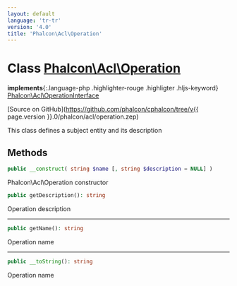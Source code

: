 ```yaml
---
layout: default
language: 'tr-tr'
version: '4.0'
title: 'Phalcon\Acl\Operation'
---
```

# Class [Phalcon\Acl\Operation](Phalcon_Acl_Operation)

**implements**{:.language-php .highlighter-rouge .highligter .hljs-keyword} [Phalcon\Acl\OperationInterface](Phalcon_Acl_OperationInterface)

[Source on GitHub](https://github.com/phalcon/cphalcon/tree/v{{ page.version }}.0/phalcon/acl/operation.zep)

This class defines a subject entity and its description

## Methods

```php
public __construct( string $name [, string $description = NULL] )
```

Phalcon\Acl\Operation constructor

```php
public getDescription(): string
```

Operation description

* * *

```php
public getName(): string
```

Operation name

* * *

```php
public __toString(): string
```

Operation name